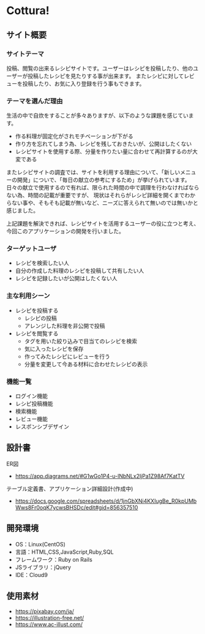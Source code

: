 # Cottura!

## サイト概要

### サイトテーマ
投稿、閲覧の出来るレシピサイトです。ユーザーはレシピを投稿したり、他のユーザーが投稿したレシピを見たりする事が出来ます。
またレシピに対してレビューを投稿したり、お気に入り登録を行う事もできます。


### テーマを選んだ理由
生活の中で自炊をすることが多々ありますが、以下のような課題を感じています。
- 作る料理が固定化がされモチベーションが下がる
- 作り方を忘れてしまう為、レシピを残しておきたいが、公開はしたくない
- レシピサイトを使用する際、分量を作りたい量に合わせて再計算するのが大変である

またレシピサイトの調査では、サイトを利用する理由について、「新しいメニューの開発」についで、「毎日の献立の参考にするため」が挙げられています。  
日々の献立で使用するので有れば、限られた時間の中で調理を行わなければならない為、時間の記載が重要ですが、
現状はそれらがレシピ詳細を開くまでわからない事や、そもそも記載が無いなど、ニーズに答えられて無いのでは無いかと感じました。

上記課題を解決できれば、レシピサイトを活用するユーザーの役に立つと考え、今回このアプリケーションの開発を行いました。

### ターゲットユーザ
- レシピを検索したい人
- 自分の作成した料理のレシピを投稿して共有したい人
- レシピを記録したいが公開はしたくない人

### 主な利用シーン
- レシピを投稿する
  - レシピの投稿
  - アレンジした料理を非公開で投稿
- レシピを閲覧する
  - タグを用いた絞り込みで目当てのレシピを検索
  - 気に入ったレシピを保存
  - 作ってみたレシピにレビューを行う
  - 分量を変更して今ある材料に合わせたレシピの表示

### 機能一覧
- ログイン機能
- レシピ投稿機能
- 検索機能
- レビュー機能
- レスポンシブデザイン


## 設計書
ER図
- https://app.diagrams.net/#G1wGo1P4-u-lNbNLx2ljPa1Z98Af7KatTV

テーブル定義書、アプリケーション詳細設計(作成中)
- https://docs.google.com/spreadsheets/d/1jnGbXNi4KXIugBe_R0kpUMbWws8Fr0oqK7ycwsBHSDc/edit#gid=856357510

## 開発環境
- OS：Linux(CentOS)
- 言語：HTML,CSS,JavaScript,Ruby,SQL
- フレームワーク：Ruby on Rails
- JSライブラリ：jQuery
- IDE：Cloud9

## 使用素材
- https://pixabay.com/ja/
- https://illustration-free.net/
- https://www.ac-illust.com/